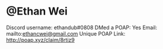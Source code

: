# @Ethan Wei

Discord username: ethandub#0808
DMed a POAP: Yes
Email: mailto:ethancwei@gmail.com
Unique POAP Link: http://poap.xyz/claim/8rtiz9